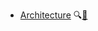 * [Architecture]({{baseUrl}}/architecture/)
  <trigger for="pop:architecture-preview">:mag:</trigger>[:scroll:]({{baseUrl}}/architecture/print.html)

<popover id="pop:architecture-preview" title="Architecture :mag:" placement="right">
  <div slot="content">
    <include src="preview.md" />
  </div>
</popover>
